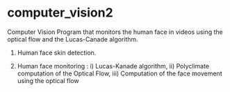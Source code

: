 # computer_vision2

Computer Vision Program that monitors the human face in videos using the optical flow and the Lucas-Canade algorithm.

1) Human face skin detection.

2) Human face monitoring : i) Lucas-Kanade algorithm, ii) Polyclimate computation of the Optical Flow, iii) Computation of the face movement using the optical flow

